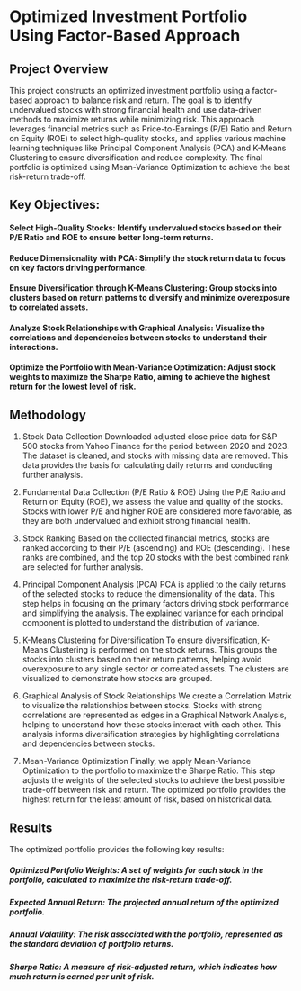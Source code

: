 # Optimized Investment Portfolio Using Factor-Based Approach
## Project Overview
This project constructs an optimized investment portfolio using a factor-based approach to balance risk and return. The goal is to identify undervalued stocks with strong financial health and use data-driven methods to maximize returns while minimizing risk. This approach leverages financial metrics such as Price-to-Earnings (P/E) Ratio and Return on Equity (ROE) to select high-quality stocks, and applies various machine learning techniques like Principal Component Analysis (PCA) and K-Means Clustering to ensure diversification and reduce complexity. The final portfolio is optimized using Mean-Variance Optimization to achieve the best risk-return trade-off.

## Key Objectives:
#### Select High-Quality Stocks: Identify undervalued stocks based on their P/E Ratio and ROE to ensure better long-term returns.
#### Reduce Dimensionality with PCA: Simplify the stock return data to focus on key factors driving performance.
#### Ensure Diversification through K-Means Clustering: Group stocks into clusters based on return patterns to diversify and minimize overexposure to correlated assets.
#### Analyze Stock Relationships with Graphical Analysis: Visualize the correlations and dependencies between stocks to understand their interactions.
#### Optimize the Portfolio with Mean-Variance Optimization: Adjust stock weights to maximize the Sharpe Ratio, aiming to achieve the highest return for the lowest level of risk.
## Methodology
1. Stock Data Collection
Downloaded adjusted close price data for S&P 500 stocks from Yahoo Finance for the period between 2020 and 2023. The dataset is cleaned, and stocks with missing data are removed. This data provides the basis for calculating daily returns and conducting further analysis.

2. Fundamental Data Collection (P/E Ratio & ROE)
Using the P/E Ratio and Return on Equity (ROE), we assess the value and quality of the stocks. Stocks with lower P/E and higher ROE are considered more favorable, as they are both undervalued and exhibit strong financial health.

3. Stock Ranking
Based on the collected financial metrics, stocks are ranked according to their P/E (ascending) and ROE (descending). These ranks are combined, and the top 20 stocks with the best combined rank are selected for further analysis.

4. Principal Component Analysis (PCA)
PCA is applied to the daily returns of the selected stocks to reduce the dimensionality of the data. This step helps in focusing on the primary factors driving stock performance and simplifying the analysis. The explained variance for each principal component is plotted to understand the distribution of variance.

5. K-Means Clustering for Diversification
To ensure diversification, K-Means Clustering is performed on the stock returns. This groups the stocks into clusters based on their return patterns, helping avoid overexposure to any single sector or correlated assets. The clusters are visualized to demonstrate how stocks are grouped.

6. Graphical Analysis of Stock Relationships
We create a Correlation Matrix to visualize the relationships between stocks. Stocks with strong correlations are represented as edges in a Graphical Network Analysis, helping to understand how these stocks interact with each other. This analysis informs diversification strategies by highlighting correlations and dependencies between stocks.

7. Mean-Variance Optimization
Finally, we apply Mean-Variance Optimization to the portfolio to maximize the Sharpe Ratio. This step adjusts the weights of the selected stocks to achieve the best possible trade-off between risk and return. The optimized portfolio provides the highest return for the least amount of risk, based on historical data.

## Results
The optimized portfolio provides the following key results:

##### Optimized Portfolio Weights: A set of weights for each stock in the portfolio, calculated to maximize the risk-return trade-off.
##### Expected Annual Return: The projected annual return of the optimized portfolio.
##### Annual Volatility: The risk associated with the portfolio, represented as the standard deviation of portfolio returns.
##### Sharpe Ratio: A measure of risk-adjusted return, which indicates how much return is earned per unit of risk.


